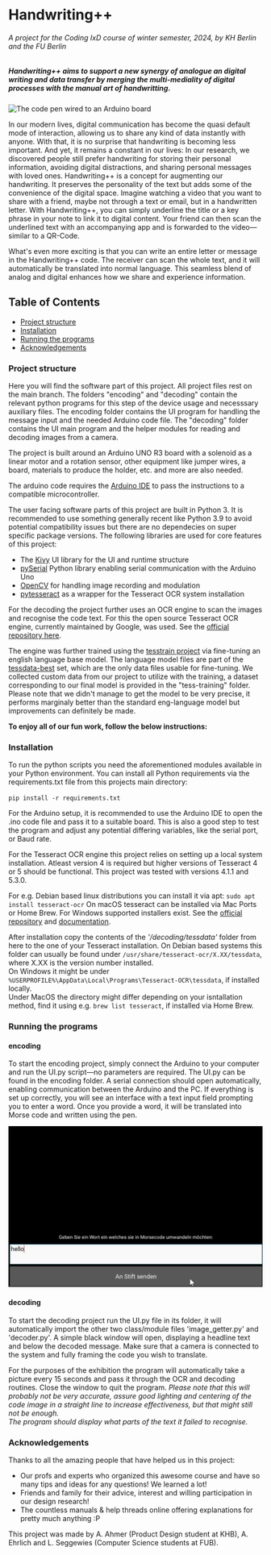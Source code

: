 # Handwriting++
######  A project for the Coding IxD course of winter semester, 2024, by KH Berlin and the FU Berlin ######
##### Handwriting++ aims to support a new synergy of analogue an digital writing and data transfer by merging the multi-mediality of digital processes with the manual art of handwritting. #####

![The code pen wired to an Arduino board](https://github.com/Aehrlich98/IxD2024_HandwritingPP/blob/main/Prototype.JPG?raw=true)

In our modern lives, digital communication has become the quasi default mode of interaction, allowing us to share any kind of data instantly with anyone. With that, it is no surprise that handwriting is becoming less important. And yet, it remains a constant in our lives: 
In our research, we discovered people still prefer handwriting for storing their personal information, avoiding digital distractions, and sharing personal messages with loved ones.
Handwriting++ is a concept for augmenting our handwriting. It preserves the personality of the text but adds some of the convenience of the digital space. Imagine watching a video that you want to share with a friend, maybe not through a text or email, but in a handwritten letter. 
With Handwriting++, you can simply underline the title or a key phrase in your note to link it to digital content. Your friend can then scan the underlined text with an accompanying app and is forwarded to the video—similar to a QR-Code. 

What's even more exciting is that you can write an entire letter or message in the Handwriting++ code. The receiver can scan the whole text, and it will automatically be translated into normal language. This seamless blend of analog and digital enhances how we share and experience information.


## Table of Contents  
<!--ts-->
* [Project structure](#project-structure)  
* [Installation](#installation)
* [Running the programs](#running-the-programs)
* [Acknowledgements](#acknowledgements)
<!--te-->

### Project structure ###

Here you will find the software part of this project. All project files rest on the main branch. The folders "encoding" and "decoding" contain the relevant python programs for this step of the device usage and necesssary auxiliary files. The encoding folder contains the UI program for handling the message input and the needed Arduino code file. The "decoding" folder contains the UI main program and the helper modules for reading and decoding images from a camera. 

The project is built around an Arduino UNO R3 board with a solenoid as a linear motor and a rotation sensor, other equipment like jumper wires, a board, materials to produce the holder, etc. and more are also needed. 

The arduino code requires the [Arduino IDE](https://www.arduino.cc/en/software) to pass the instructions to a compatible microcontroller. 

The user facing software parts of this project are built in Python 3. It is recommended to use something generally recent like Python 3.9 to avoid potential compatibility issues but there are no dependecies on super specific package versions.
The following libraries are used for core features of this project:
* The [Kivy](https://pypi.org/project/Kivy/) UI library for the UI and runtime structure
* [pySerial](https://pythonhosted.org/pyserial/) Python library enabling serial communication with the Arduino Uno
* [OpenCV](https://pypi.org/project/opencv-python/) for handling image recording and modulation
* [pytesseract](https://pypi.org/project/pytesseract/) as a wrapper for the Tesseract OCR system installation

For the decoding the project further uses an OCR engine to scan the images and recognise the code text. For this the open source Tesseract OCR engine, currently maintained by Google, was used. See the [official repository here](https://github.com/tesseract-ocr/tesseract).

The engine was further trained using the [tesstrain project](https://github.com/tesseract-ocr/tesstrain) via fine-tuning an english language base model. The language model files are part of the [tessdata-best](https://github.com/tesseract-ocr/tessdata_best) set, which are the only data files usable for fine-tuning. 
We collected custom data from our project to utilize with the training, a dataset corresponding to our final model is provided in the "tess-training" folder. 
Please note that we didn't manage to get the model to be very precise, it performs marginaly better than the standard eng-language model but improvements can definitely be made. 

__To enjoy all of our fun work, follow the below instructions:__


### Installation ###

To run the python scripts you need the aforementioned modules available in your Python environment. You can install all Python requirements via the requirements.txt file from this projects main directory:

`pip install -r requirements.txt`

For the Arduino setup, it is recommended to use the Arduino IDE to open the .ino code file and pass it to a suitable board. This is also a good step to test the program and adjust any potential differing variables, like the serial port, or Baud rate.

For the Tesseract OCR engine this project relies on setting up a local system installation. Atleast version 4 is required but higher versions of Tesseract 4 or 5 should be functional. This project was tested with versions 4.1.1 and 5.3.0. 

For e.g. Debian based linux distributions you can install it via apt:
`sudo apt install tesseract-ocr`
On macOS tesseract can be installed via Mac Ports or Home Brew. For Windows supported installers exist. See the [official repository](https://github.com/tesseract-ocr/tesseract) and [documentation](https://tesseract-ocr.github.io/tessdoc/Installation.html).  


After installation copy the contents of the _'/decoding/tessdata'_ folder from here to the one of your Tesseract installation. 
On Debian based systems this folder can usually be found under `/usr/share/tesseract-ocr/X.XX/tessdata`, where X.XX is the version number installed.<br/>
On Windows it might be under `%USERPROFILE%\AppData\Local\Programs\Tesseract-OCR\tessdata`, if installed locally.<br/>
Under MacOS the directory might differ depending on your isntallation method, find it using e.g. `brew list tesseract`, if installed via Home Brew.

### Running the programs ###

#### encoding ####
To start the encoding project, simply connect the Arduino to your computer and run the UI.py script—no parameters are required. The UI.py can be found in the encoding folder. A serial connection should open automatically, enabling communication between the Arduino and the PC. If everything is set up correctly, you will see an interface with a text input field prompting you to enter a word. Once you provide a word, it will be translated into Morse code and written using the pen.


<img src="https://github.com/Aehrlich98/IxD2024_HandwritingPP/blob/main/EncodingRunning.gif?raw=true" width="750"/>

#### decoding ####

To start the decoding project run the UI.py file in its folder, it will automatically import the other two class/module files 'image_getter.py' and 'decoder.py'. 
A simple black window will open, displaying a headline text and below the decoded message. 
Make sure that a camera is connected to the system and fully framing the code you wish to translate. 

For the purposes of the exhibition the program will automatically take a picture every 15 seconds and pass it through the OCR and decoding routines. Close the window to quit the program. _Please note that this will probably not be very accurate, assure good lighting and centering of the code image in a straight line to increase effectiveness, but that might still not be enough.<br/>
The program should display what parts of the text it failed to recognise._

### Acknowledgements ###
Thanks to all the amazing people that have helped us in this project: 
* Our profs and experts who organized this awesome course and have so many tips and ideas for any questions! We learned a lot!
* Friends and family for their advice, interest and willing participation in our design research!
* The countless manuals & help threads online offering explanations for pretty much anything :P

This project was made by A. Ahmer (Product Design student at KHB), A. Ehrlich and L. Seggewies (Computer Science students at FUB).
